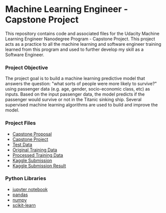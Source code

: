 # Machine Learning Engineer - Capstone Project

This repository contains code and associated files for the Udacity Machine Learning Engineer Nanodegree Program - Capstone Project. This project acts as a practice to all the machine learning and software engineer training learned from this program and used to further develop my skill as a Software Engineer.

### Project Objective

The project goal is to build a machine learning predictive model that answers the question: "what sorts of people were more likely to survive?" using passenger data (e.g. age, gender, socio-economic class, etc) as inputs. Based on the input passenger data, the model predicts if the passenger would survive or not in the Titanic sinking ship. Several supervised machine learning algorithms are used to build and improve the model. 


### Project Files 
  - [Capstone Proposal](./proposal.pdf)
  - [Capstone Project](./project_report.pdf)
  - [Test Data](./test.csv)
  - [Original Training Data](./train.csv)
  - [Processed Training Data](./training.csv)
  - [Kaggle Submission](./submission.csv)
  - [Kaggle Submission Result](./submission.PNG)

### Python Libraries
  - [jupyter notebook](https://jupyter.org/)
  - [pandas](https://pandas.pydata.org/)
  - [numpy](https://numpy.org/)
  - [scikit-learn](https://scikit-learn.org/)

